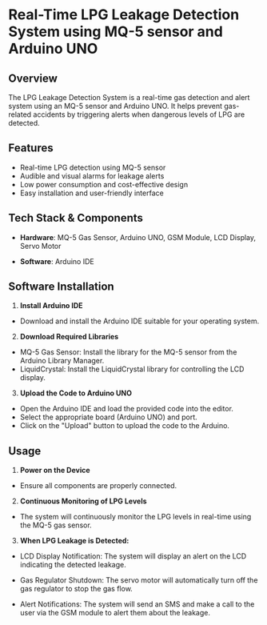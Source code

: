 # Real-Time LPG Leakage Detection System using MQ-5 sensor and Arduino UNO

## Overview

The LPG Leakage Detection System is a real-time gas detection and alert system using an MQ-5 sensor and Arduino UNO. It helps prevent gas-related accidents by triggering alerts when dangerous levels of LPG are detected.

## Features

- Real-time LPG detection using MQ-5 sensor
- Audible and visual alarms for leakage alerts
- Low power consumption and cost-effective design
- Easy installation and user-friendly interface

## Tech Stack & Components

- **Hardware**: MQ-5 Gas Sensor, Arduino UNO, GSM Module, LCD Display, Servo Motor

- **Software**: Arduino IDE

## Software Installation

1. **Install Arduino IDE**
- Download and install the Arduino IDE suitable for your operating system.

2. **Download Required Libraries**

- MQ-5 Gas Sensor: Install the library for the MQ-5 sensor from the Arduino Library Manager.
- LiquidCrystal: Install the LiquidCrystal library for controlling the LCD display.

3. **Upload the Code to Arduino UNO**

- Open the Arduino IDE and load the provided code into the editor.
- Select the appropriate board (Arduino UNO) and port.
- Click on the "Upload" button to upload the code to the Arduino.

## Usage

1. **Power on the Device**

- Ensure all components are properly connected.

2. **Continuous Monitoring of LPG Levels**

- The system will continuously monitor the LPG levels in real-time using the MQ-5 gas sensor.

3. **When LPG Leakage is Detected:**

- LCD Display Notification: The system will display an alert on the LCD indicating the detected leakage.

- Gas Regulator Shutdown: The servo motor will automatically turn off the gas regulator to stop the gas flow.

- Alert Notifications: The system will send an SMS and make a call to the user via the GSM module to alert them about the leakage.




